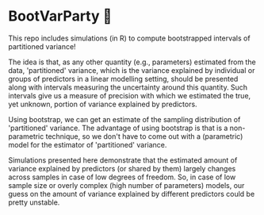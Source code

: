 # BootVarParty 🥳

This repo includes simulations (in R) to compute bootstrapped intervals of partitioned variance!

The idea is that, as any other quantity (e.g., parameters) estimated from the data, 'partitioned' variance, which is the variance explained by individual or groups of predictors in a linear modelling setting, should be presented along with intervals measuring the uncertainty around this quantity. Such intervals give us a measure of precision with which we estimated the true, yet unknown, portion of variance explained by predictors. 

Using bootstrap, we can get an estimate of the sampling distribution of 'partitioned' variance. The advantage of using bootstrap is that is a non-parametric technique, so we don't have to come out with a (parametric) model for the estimator of 'partitioned' variance.

Simulations presented here demonstrate that the estimated amount of variance explained by predictors (or shared by them) largely changes across samples in case of low degrees of freedom. So, in case of low sample size or overly complex (high number of parameters) models, our guess on the amount of variance explained by different predictors could be pretty unstable.


